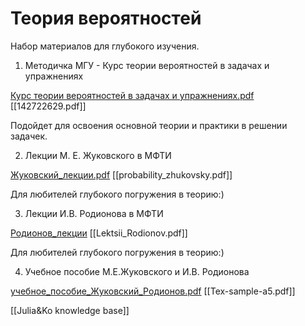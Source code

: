# Теория вероятностей

Набор материалов для глубокого изучения. 

1) Методичка МГУ - Курс теории вероятностей в задачах и упражнениях

[Курс теории вероятностей в задачах и упражнениях.pdf](%D0%A2%D0%B5%D0%BE%D1%80%D0%B8%D1%8F%20%D0%B2%D0%B5%D1%80%D0%BE%D1%8F%D1%82%D0%BD%D0%BE%D1%81%D1%82%D0%B5%D0%B8%CC%86%202b91b8acaba74f8cae3239d6e32d0491/142722629.pdf)
[[142722629.pdf]]

Подойдет для освоения основной теории и практики в решении задачек. 

2) Лекции М. Е. Жуковского в МФТИ

[Жуковский_лекции.pdf](%D0%A2%D0%B5%D0%BE%D1%80%D0%B8%D1%8F%20%D0%B2%D0%B5%D1%80%D0%BE%D1%8F%D1%82%D0%BD%D0%BE%D1%81%D1%82%D0%B5%D0%B8%CC%86%202b91b8acaba74f8cae3239d6e32d0491/probability_zhukovsky.pdf)
[[probability_zhukovsky.pdf]]

Для любителей глубокого погружения в теорию:)

3) Лекции И.В. Родионова в МФТИ

[Родионов_лекции](%D0%A2%D0%B5%D0%BE%D1%80%D0%B8%D1%8F%20%D0%B2%D0%B5%D1%80%D0%BE%D1%8F%D1%82%D0%BD%D0%BE%D1%81%D1%82%D0%B5%D0%B8%CC%86%202b91b8acaba74f8cae3239d6e32d0491/Lektsii_Rodionov.pdf)
[[Lektsii_Rodionov.pdf]]

Для любителей глубокого погружения в теорию:)

4) Учебное пособие М.Е.Жуковского и И.В. Родионова

[учебное_пособие_Жуковский_Родионов.pdf](%D0%A2%D0%B5%D0%BE%D1%80%D0%B8%D1%8F%20%D0%B2%D0%B5%D1%80%D0%BE%D1%8F%D1%82%D0%BD%D0%BE%D1%81%D1%82%D0%B5%D0%B8%CC%86%202b91b8acaba74f8cae3239d6e32d0491/Tex-sample-a5.pdf)
[[Tex-sample-a5.pdf]]

[[Julia&Ko knowledge base]]